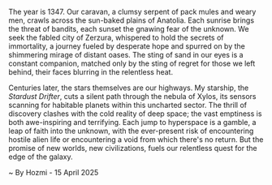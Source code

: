 
The year is 1347.  Our caravan, a clumsy serpent of pack mules and weary men, crawls across the sun-baked plains of Anatolia.  Each sunrise brings the threat of bandits, each sunset the gnawing fear of the unknown.  We seek the fabled city of Zerzura, whispered to hold the secrets of immortality, a journey fueled by desperate hope and spurred on by the shimmering mirage of distant oases. The sting of sand in our eyes is a constant companion, matched only by the sting of regret for those we left behind, their faces blurring in the relentless heat.

Centuries later, the stars themselves are our highways.  My starship, the *Stardust Drifter*, cuts a silent path through the nebula of Xylos, its sensors scanning for habitable planets within this uncharted sector.  The thrill of discovery clashes with the cold reality of deep space; the vast emptiness is both awe-inspiring and terrifying. Each jump to hyperspace is a gamble, a leap of faith into the unknown, with the ever-present risk of encountering hostile alien life or encountering a void from which there's no return.  But the promise of new worlds, new civilizations, fuels our relentless quest for the edge of the galaxy.

~ By Hozmi - 15 April 2025
